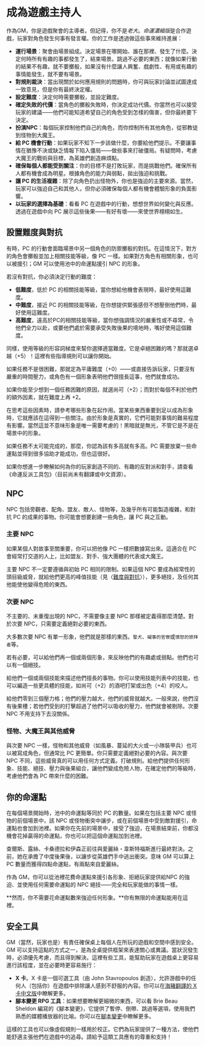 # 成為遊戲主持人

作為GM，你是遊戲聚會的主導者。但記得，你不是*老大*。*命運濃縮版*是合作遊戲，玩家對角色發生何事有發言權。你的工作是透過做這些事來維持進展：

- **運行場景**：聚會由場景組成。決定場景在哪開始、誰在那裡、發生了什麼。決定何時所有有趣的事都發生了，結束場景。跳過不必要的東西；就像如果行動的結果不有趣，就不要擲骰，如果沒有什麼讓人興奮、戲劇性、有用或有趣的事情能發生，就不要有場景。
- **對規則裁決**：當出現關於如何應用規則的問題時，你可與玩家討論並試圖達成一致意見，但是你有最終決定權。
- **設定難度**：決定何時需要擲骰，並設定難度。
- **確定失敗的代價**：當角色的擲骰失敗時，你決定成功代價。你當然也可以接受玩家的建議——他們可能知道希望自己的角色受到怎樣的傷害，但你最終要下決定。
- **扮演NPC**：每個玩家控制他們自己的角色，而你控制所有其他角色，從邪教徒到怪物到大魔王。
- **給 PC 機會行動**：如果玩家不知下一步該做什麼，你要給他們提示。不要讓事情在猶豫不決或缺乏情報下陷入僵局——做些事來打破僵局。有疑問時，考慮大魔王的戰術與目標，為英雄們創造麻煩點。
- **確保每個人都能受到關注**：你的目標不是打敗玩家，而是挑戰他們。確保所有人都有機會成為明星。根據角色的能力與弱點，拋出強迫和挑戰。
- **讓 PC 的生活複雜**：除了向角色扔出怪物外，你也是強迫的主要來源。當然，玩家可以強迫自己和其他人，但你必須確保每個人都有機會體驗形象的負面影響。
- **以玩家的選擇為基礎**：看看 PC 在遊戲中的行動，想想世界如何變化與反應。透過在遊戲中向 PC 展示這些後果——有好有壞——來使世界栩栩如生。

## 設置難度與對抗

有時，PC 的行動會面臨場景中另一個角色的防禦擲骰的對抗。在這情況下，對方的角色會擲骰並加上相關技能等級，像 PC 一樣。如果對方角色有相關形象，也可以被援引；GM 可以使用池中的命運點援引 NPC 的形象。

若沒有對抗，你必須決定行動的難度：

- **低難度**，低於 PC 的相關技能等級，當你想給他機會表現時，最好使用這難度。
- **中難度**，接近 PC 的相關技能等級，在你想提供緊張感但不想壓倒他們時，最好使用這難度。
- **高難度**，遠高於PC的相關技能等級，當你想強調情況的嚴重性或不尋常，令他們全力以赴，或要他們處於需要承受失敗後果的境地時，嘴好使用這個難度。

同樣，使用等級的形容詞梯度來幫你選擇適當難度。它是卓絕困難的嗎？那就選卓越（+5）！這裡有些指導規則可以讓你開始。

如果任務不是很困難，那就定為平庸難度（+0）——或直接告訴玩家，只要沒有嚴重的時間壓力，或角色有一個形象表明他們很擅長這事，他們就會成功。

如果你能至少想到一個任務困難的原因，就選尚可（+2）；而對於每個不利於他們的額外因素，就在難度上再 +2。

在思考這些因素時，請參考哪些形象在起作用。當某些東西重要到足以成為形象時，它就應該在這得到一些關注。由於形象是真實的，它們可能對事情的難易程度有影響。當然這並不意味形象是唯一需要考慮的！黑暗就是無光，不管它是不是在場景中的形象。

如果任務不太可能完成的，那麼，你認為該有多高就有多高。PC 需要放棄一些命運點並得到很多協助才能成功，但也這很好。

如果你想進一步瞭解如何為你的玩家創造不同的、有趣的反對派和對手，請查看《命運反派工具包》（目前尚未有翻譯或中文資源）。

## NPC

NPC 包括旁觀者、配角、盟友、敵人、怪物等，及幾乎所有可能製造複雜，和對抗 PC 的成果的事物。你可能會想要創建一些角色，讓 PC 與之互動。

### 主要 NPC

如果某個人對故事至關重要，你可以把他像 PC 一樣把數據寫出來。這適合在 PC 會經常打交道的人上，比如盟友、對手、強大團體的代表或大魔王。

主要 NPC 不一定要遵循與初始 PC 相同的限制。如果這個 NPC 要成為經常性的頭目級威脅，就給他們更高的峰值技能（見〈[難度與對抗](taking-action-rolling-dice#%E9%9B%A3%E5%BA%A6%E8%88%87%E5%B0%8D%E6%8A%97)〉），更多絕技，及任何其他能使他變得危險的東西。

### 次要 NPC

不主要的、未重復出現的 NPC，不需要像主要 NPC 那樣被定義得那麼清楚。對於次要 NPC，只需要定義絕對必要的東西。

大多數次要 NPC 有單一形象，他們就是那樣的東西。`警犬`、`礙事的官僚`或`憤怒的崇拜者`等。

若有必要，可以給他們再一個或兩個形象，來反映他們的有趣處或弱點。他們也可以有一個絕技。

給他們一個或兩個技能來描述他們擅長的事物。你可以使用技能列表中的技能，也可以編造一些更具體的技能，如尚可（+2）的酒吧打架或出色（+4）的咬人。

給他們零到三個壓力格；他們的壓力越大，他們的威脅就越大。一般來說，他們沒有後果槽；若他們受到的打擊超過了他們可以吸收的壓力，他們就會被剔除。次要 NPC 不用支持下去沒關係。

### 怪物、大魔王與其他威脅

與次要 NPC 一樣，怪物和其他威脅（如風暴、蔓延的大火或一小隊裝甲兵）也可以被寫成角色，但通常比 PC 更簡單。你只需要定義絕對必要的內容。與次要 NPC 不同，這些威脅真的可以用任何方式定義。打破規則。給他們提供任何形象、技能、絕技、壓力與後果組合，讓他們變成危險人物，在確定他們的等級時，考慮他們會為 PC 帶來什麼的困難。

## 你的命運點

在每個場景開始時，池中的命運點等同於 PC 的數量。如果在包括主要 NPC 或怪物的前個場景中，該 NPC 或怪物衝突中讓步，或在前個場景中受到敵對援引，命運點也會加到池裡。如果你在先前的場景中，接受了強迫，在場景結束前，你都沒機會花掉贏得的命運點，你也可以把這個命運點加到池裡。

查爾斯、露絲、卡桑德拉和伊森正前往與愛麗絲・韋斯特福斯進行最終對決。之前，她在承擔了中度後果後，以讓步從英雄們手中逃出衝突。意味 GM 可以算上 PC 數量而獲得四點命運點，有兩點來自愛麗絲。

作為 GM，你可以從池裡花費命運點來援引各形象、拒絕玩家提供給NPC 的強迫、並使用任何需要命運點的 NPC 絕技——完全和玩家能做的事情一樣。

**然而，你不需要花命運點數來強迫任何形象。**你有無限的命運點能用在這裡。

## 安全工具

GM（當然，玩家也是）有責任確保桌上每個人在所玩的遊戲和空間中感到安全。GM 可以支持這點的方式之一，是為全桌提供框架來表達關心或異議。當狀況發生時，必須優先考慮，而且得到解決。這裡有些工具，能幫助玩家在遊戲桌上更容易進行該程度，並在必要時更容易施行：

- **X 卡**。X 卡是一個可選工具（由 John Stavropoulos 創造），允許游戲中的任何人（包括你）在遊戲中排除讓人感到不舒服的內容。你可以在[海豬翻譯的 X 卡中文版](https://docs.google.com/document/d/1w0lJuThtmem2ExlwNeQt05UZxHEAQFT81Mx31zlichQ/edit#heading=h.bjc0awbqqez5)中瞭解更多。
- **腳本變更 RPG 工具**：如果想要瞭解更細微的東西，可以看 Brie Beau Sheldon 編寫的《腳本變更》，它提供了暫停、倒帶、跳過等選項，使用我們熟悉的媒體播放器的比喻。你可以在[腳本變更](http://tinyurl.com/nphed7m)中瞭解更多。

這樣的工具也可以像虛假規則一樣用於校正。它們為玩家提供了一種方法，使他們能舒適主張他們在遊戲中的追尋。請給予這類工具應有的尊重和支持！
